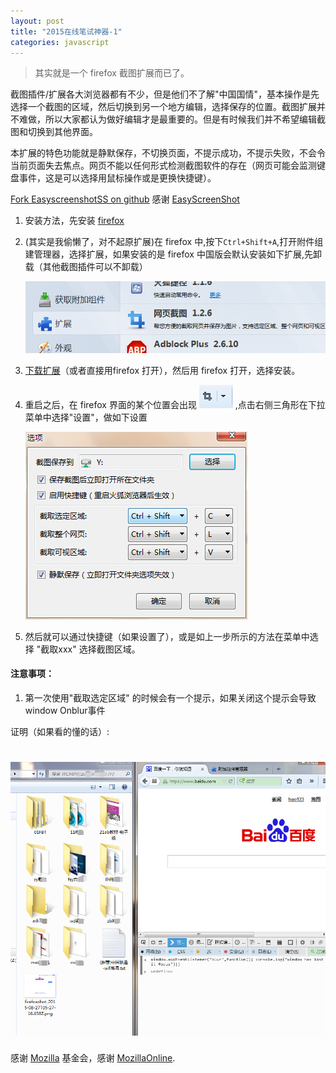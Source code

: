 ```yaml
---
layout: post
title: "2015在线笔试神器-1"
categories: javascript
---
```


> 其实就是一个 firefox 截图扩展而已了。

截图插件/扩展各大浏览器都有不少，但是他们不了解"中国国情"，基本操作是先选择一个截图的区域，然后切换到另一个地方编辑，选择保存的位置。截图扩展并不难做，所以大家都认为做好编辑才是最重要的。但是有时候我们并不希望编辑截图和切换到其他界面。

本扩展的特色功能就是静默保存，不切换页面，不提示成功，不提示失败，不会令当前页面失去焦点。网页不能以任何形式检测截图软件的存在（网页可能会监测键盘事件，这是可以选择用鼠标操作或是更换快捷键）。

[Fork EasyscreenshotSS on github][forkFromGithub]
感谢 [EasyScreenShot][MozillaOnline]

1. 安装方法，先安装 [firefox][firefoxDownload]
2. (其实是我偷懒了，对不起原扩展)在 firefox 中,按下`Ctrl+Shift+A`,打开附件组建管理器，选择扩展，如果安装的是 firefox 中国版会默认安装如下扩展,先卸载（其他截图插件可以不卸载）

   ![firefox 默认插件][firefoxext-origin]
3. [下载扩展](/download/easyscreenshot@zong.com.xpi "下载链接")（或者直接用firefox 打开），然后用 firefox 打开，选择安装。
4. 重启之后，在 firefox 界面的某个位置会出现 ![图标][icon] ,点击右侧三角形在下拉菜单中选择"设置"，做如下设置

    ![设置][setting]
5. 然后就可以通过快捷键（如果设置了），或是如上一步所示的方法在菜单中选择 "截取xxx" 选择截图区域。

#### 注意事项：

1. 第一次使用"截取选定区域" 的时候会有一个提示，如果关闭这个提示会导致 window Onblur事件

证明（如果看的懂的话）:

# ![一次愉快的截图][result]
 
感谢 [Mozilla][Mozilla] 基金会，感谢 [MozillaOnline][MozillaOnline].

[forkFromGithub]:https://github.com/zonxin/easyscreenshotSS
[firefoxDownload]:http://www.firefox.com.cn/download/ '火狐下载'
[firefoxext-origin]:/image/firefoxext/easyscreenshotSS-origin.jpg
[Mozilla]:https://www.mozilla.org/en-US/ 'Mozilla 基金会'
[MozillaOnline]:https://addons.mozilla.org/zh-CN/firefox/user/mozillaonline/?src=api#my-submissions 'MozillaOnline'
[icon]:/image/firefoxext/icon.jpg '图标'
[setting]:/image/firefoxext/setting.jpg
[result]:/image/firefoxext/result.jpg
